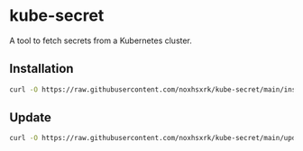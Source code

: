 # kube-secret

A tool to fetch secrets from a Kubernetes cluster.

## Installation

```bash
curl -O https://raw.githubusercontent.com/noxhsxrk/kube-secret/main/install.sh && bash install.sh && rm -f install.sh
```

## Update

```bash
curl -O https://raw.githubusercontent.com/noxhsxrk/kube-secret/main/update.sh | bash && rm -f update.sh
```
